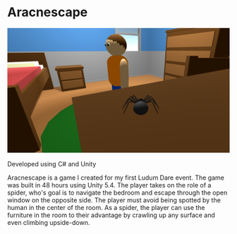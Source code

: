 # Aracnescape
![Splash](https://github.com/jsmitq/Aracnescape/blob/master/Assets/Aracnescape.png?raw=true)

Developed using C# and Unity

Aracnescape is a game I created for my first Ludum Dare event. The game was built in 48 hours using Unity 5.4. The player takes on the role of a spider, who's goal is to navigate the bedroom and escape through the open window on the opposite side. The player must avoid being spotted by the human in the center of the room. As a spider, the player can use the furniture in the room to their advantage by crawling up any surface and even climbing upside-down.
